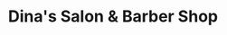 ---
title: "Dina's Salon & Barber Shop"
url: /panorama-city/dinas-salon-and-barber-shop/
shop: beauty
---